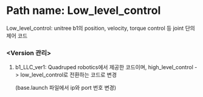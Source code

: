 # **Path name: Low_level_control**

Low_level_control: unitree b1의 position, velocity, torque control 등 joint 단의 제어 코드



### <Version 관리>
1. b1_LLC_ver1: Quadruped robotics에서 제공한 코드이며, high_level_control -> low_level_control로 전환하는 코드로 변경

    (base.launch 파일에서 ip와 port 번호 변경)
